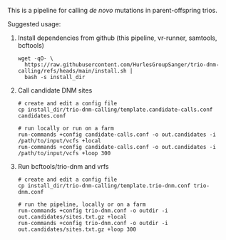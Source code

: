 This is a pipeline for calling *de novo* mutations in parent-offspring trios.

Suggested usage:
1. Install dependencies from github (this pipeline, vr-runner, samtools, bcftools)
   ```
   wget -qO- \
     https://raw.githubusercontent.com/HurlesGroupSanger/trio-dnm-calling/refs/heads/main/install.sh |
     bash -s install_dir
   ```
2. Call candidate DNM sites
   ```
   # create and edit a config file
   cp install_dir/trio-dnm-calling/template.candidate-calls.conf candidates.conf
   
   # run locally or run on a farm
   run-commands +config candidate-calls.conf -o out.candidates -i /path/to/input/vcfs +local
   run-commands +config candidate-calls.conf -o out.candidates -i /path/to/input/vcfs +loop 300
   ```
3. Run bcftools/trio-dnm and vrfs
   ```
   # create and edit a config file
   cp install_dir/trio-dnm-calling/template.trio-dnm.conf trio-dnm.conf

   # run the pipeline, locally or on a farm
   run-commands +config trio-dnm.conf -o outdir -i out.candidates/sites.txt.gz +local
   run-commands +config trio-dnm.conf -o outdir -i out.candidates/sites.txt.gz +loop 300
   ```
